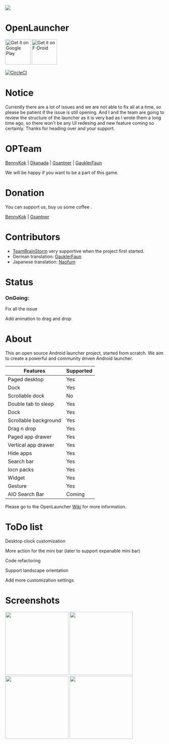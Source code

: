 <img src='https://cloud.githubusercontent.com/assets/6735650/24475361/e3ad04ca-14cf-11e7-86fa-28ec0c114cae.png'/>

# OpenLauncher

<a href="https://play.google.com/store/apps/details?id=com.benny.openlauncher" target="_blank">
<img src="https://play.google.com/intl/en_us/badges/images/generic/en-play-badge.png" alt="Get it on Google Play" height="80"/></a>
<a href="https://f-droid.org/repository/browse/?fdid=com.benny.openlauncher" target="_blank">
<img src="https://f-droid.org/badge/get-it-on.png" alt="Get it on F-Droid" height="80"/></a>

[![CircleCI](https://circleci.com/gh/OpenLauncherTeam/openlauncher.svg?style=shield)](https://circleci.com/gh/OpenLauncherTeam/openlauncher)

# Notice

Currently there are a lot of issues and we are not able to fix all at a time, so please be patient if the issue is still opening. And I and the team are going to review the structure of the launcher as it is very bad as I wrote them a long time ago, so there won't be any UI redesing and new feature coming so certainly. Thanks for heading over and your support.

# OPTeam
[BennyKok](https://github.com/BennyKok) | [Dkanada](https://github.com/dkanada) | [Gsantner](https://github.com/gsantner) | [GauklerFaun](https://github.com/scoute-dich)

We will be happy if you want to be a part of this game.

# Donation

You can support us, buy us some coffee .

[BennyKok](https://www.paypal.me/BennyKok) | [Gsantner](https://gsantner.github.io/#donate)

# Contributors
* [TeamBrainStorm](https://github.com/TeamBrainStorm) very supportive when the project first started.
* German translation: [GauklerFaun](https://github.com/scoute-dich) 
* Japanese translation: [Naofum](https://github.com/naofum)

# Status
### OnGoing: 

Fix all the issue

Add animation to drag and drop

# About

This an open source Android launcher project, started from scratch. We aim to create a powerful and community driven Android launcher.

Features | Supported
------------ | -------------
Paged desktop | Yes
Dock | Yes
Scrollable dock | No
Double tab to sleep | Yes
Dock | Yes
Scrollable background | Yes
Drag n drop | Yes
Paged app drawer | Yes
Vertical app drawer | Yes
Hide apps | Yes
Search bar | Yes
Iocn packs | Yes
Widget | Yes
Gesture | Yes
AIO Search Bar | Coming

Please go to the OpenLauncher [Wiki](https://github.com/Benny-Kok/OpenLauncher/wiki) for more information.

# ToDo list

Desktop clock customization

More action for the mini bar (later to support expanable mini bar)

Code refactoring

Support landscape orientation

Add more customization settings

# Screenshots

<img src="https://github.com/Benny-Kok/OpenLauncher/blob/alpha2/DisplayPictures/p2.jpg" width="200">    <img src="https://github.com/Benny-Kok/OpenLauncher/blob/alpha2/DisplayPictures/p1.jpg" width="200">
<img src="https://github.com/Benny-Kok/OpenLauncher/blob/alpha2/DisplayPictures/p3.jpg" width="200">    <img src="https://github.com/Benny-Kok/OpenLauncher/blob/alpha2/DisplayPictures/p4.jpg" width="200">
